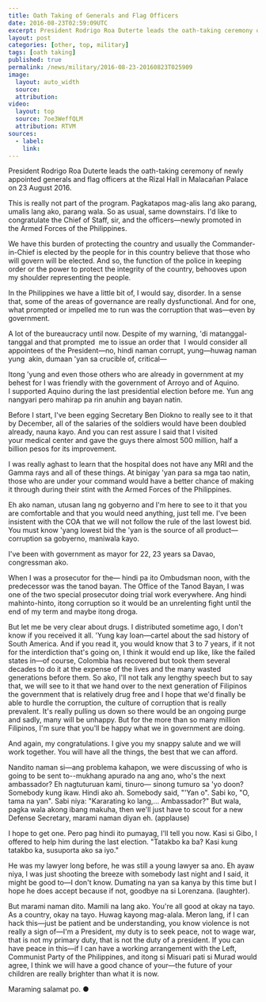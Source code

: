 ```yaml
---
title: Oath Taking of Generals and Flag Officers
date: 2016-08-23T02:59:09UTC
excerpt: President Rodrigo Roa Duterte leads the oath-taking ceremony of newly-appointed generals and flag officers at the Rizal Hall in Malacañan Palace.
layout: post
categories: [other, top, military]
tags: [oath taking]
published: true
permalink: /news/military/2016-08-23-20160823T025909
image:
  layout: auto_width
  source: 
  attribution: 
video:
  layout: top
  source: 7oe3WeffQLM
  attribution: RTVM
sources:
  - label:
    link:
---
```


President Rodrigo Roa Duterte leads the oath-taking ceremony of newly appointed generals and flag officers at the Rizal Hall in Malacañan Palace on 23 August 2016.

This is really not part of the program. Pagkatapos mag-alis lang ako parang, umalis lang ako, parang wala. So as usual, same downstairs. I'd like to congratulate the Chief of Staff, sir, and the officers—newly promoted in the Armed Forces of the Philippines. 

We have this burden of protecting the country and usually the Commander-in-Chief is elected by the people for in this country believe that those who will govern will be elected. And so, the function of the police in keeping order or the power to protect the integrity of the country, behooves upon my shoulder representing the people.

In the Philippines we have a little bit of, I would say, disorder. In a sense that, some of the areas of governance are really dysfunctional. And for one, what prompted or impelled me to run was the corruption that was—even by government.

A lot of the bureaucracy until now. Despite of my warning, 'di matanggal-tanggal and that prompted  me to issue an order that  I would consider all  appointees of the President—no, hindi naman corrupt, yung—huwag naman yung  akin, dumaan 'yan sa crucible of, critical—

Itong 'yung and even those others who are already in government at my behest for I was friendly with the government of Arroyo and of Aquino. I supported Aquino during the last presidential election before me. Yun ang nangyari pero mahirap pa rin anuhin ang bayan natin.

Before I start, I've been egging Secretary Ben Diokno to really see to it that by December, all of the salaries of the soldiers would have been doubled already, nauna kayo. And you can rest assure I said that I visited your medical center and gave the guys there almost 500 million, half a billion pesos for its improvement. 

I was really aghast to learn that the hospital does not have any MRI and the Gamma rays and all of these things. At binigay 'yan para sa mga tao natin, those who are under your command would have a better chance of making it through during their stint with the Armed Forces of the Philippines.

Eh ako naman, utusan lang ng gobyerno and I'm here to see to it that you are comfortable and that you would need anything, just tell me. I've been insistent with the COA that we will not follow the rule of the last lowest bid. You must know 'yang lowest bid the 'yan is the source of all product—corruption sa gobyerno, maniwala kayo. 

I've been with government as mayor for 22, 23 years sa Davao, congressman ako.

When I was a prosecutor for the— hindi pa ito Ombudsman noon, with the predecessor was the tanod bayan. The Office of the Tanod Bayan, I was one of the two  special prosecutor doing trial work everywhere. Ang hindi mahinto-hinto, itong corruption so it would be an unrelenting fight until the end of my term and maybe itong droga.

But let me be very clear about drugs. I distributed sometime ago, I don't know if you received it all. 'Yung kay Ioan—cartel about the sad history of South America. And if you read it, you would know that 3 to 7 years, if it not for the interdiction that's going on, I think it would end up like, like the failed states in—of course, Colombia has recovered but took them several decades to do it at the expense of the lives and the many wasted generations before them.
So ako, I'll not talk any lengthy speech but to say that, we will see to it that we hand over to the next generation of Filipinos the government that is relatively drug free and I hope that we'd finally be able to hurdle the corruption, the culture of corruption that is really prevalent. It's really pulling us down so there would be an ongoing purge and sadly, many will be unhappy. But for the more than so many million Filipinos, I'm sure that you'll be happy what we in government are doing.

And again, my congratulations. I give you my snappy salute and we will work together. You will have all the things, the best that we can afford.

Nandito naman si—ang problema kahapon, we were discussing of who is going to be sent to--mukhang apurado na ang ano, who's the next ambassador? Eh nagtuturuan kami, tinuro— sinong tumuro sa 'yo doon? Somebody kung ikaw. Hindi ako ah. Somebody said, "'Yan o". Sabi ko, "O, tama na yan". Sabi niya: "Kararating ko lang,... Ambassador?" But wala, pagka wala akong ibang makuha, then we'll just have to scout for a new Defense Secretary, marami naman diyan eh. (applause)

I hope to get one. Pero pag hindi ito pumayag, I'll tell you now. Kasi si Gibo, I offered to help him during the last election. "Tatakbo ka ba? Kasi kung tatakbo ka, susuporta ako sa iyo."

He was my lawyer long before, he was still a young lawyer sa ano. Eh ayaw niya, I was just shooting the breeze with somebody last night and I said, it might be good to—I don't know. Dumating na yan sa kanya by this time but I hope he does accept because if not, goodbye na si Lorenzana. (laughter).

But marami naman dito. Mamili na lang ako. You're all good at okay na tayo. As a country, okay na tayo. Huwag kayong mag-alala. Meron lang, if I can hack this—just be patient and be understanding, you know violence is not really a sign of—I'm a President, my duty is to seek peace, not to wage war, that is not my primary duty, that is not the duty of a president. If you can have peace in this—if I can have a working arrangement with the Left, Communist Party of the Philippines, and itong si Misuari pati si Murad would agree, I think we will have a good chance of your—the future of your children are really brighter than what it is now.

Maraming salamat po.
&#x25cf;
